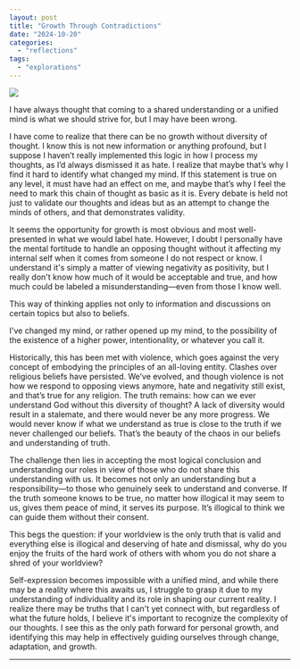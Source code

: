 ```yaml
---
layout: post
title: "Growth Through Contradictions"
date: "2024-10-20"
categories: 
  - "reflections"
tags: 
  - "explorations"
---
```


![](https://dmuolhoi.wordpress.com/wp-content/uploads/2024/10/img-20241020-wa00015358470175670323734.jpg?w=1024)

I have always thought that coming to a shared understanding or a unified mind is what we should strive for, but I may have been wrong.

I have come to realize that there can be no growth without diversity of thought. I know this is not new information or anything profound, but I suppose I haven’t really implemented this logic in how I process my thoughts, as I’d always dismissed it as hate. I realize that maybe that’s why I find it hard to identify what changed my mind. If this statement is true on any level, it must have had an effect on me, and maybe that’s why I feel the need to mark this chain of thought as basic as it is. Every debate is held not just to validate our thoughts and ideas but as an attempt to change the minds of others, and that demonstrates validity.

It seems the opportunity for growth is most obvious and most well-presented in what we would label hate. However, I doubt I personally have the mental fortitude to handle an opposing thought without it affecting my internal self when it comes from someone I do not respect or know. I understand it's simply a matter of viewing negativity as positivity, but I really don't know how much of it would be acceptable and true, and how much could be labeled a misunderstanding—even from those I know well.

This way of thinking applies not only to information and discussions on certain topics but also to beliefs.

I've changed my mind, or rather opened up my mind, to the possibility of the existence of a higher power, intentionality, or whatever you call it.

Historically, this has been met with violence, which goes against the very concept of embodying the principles of an all-loving entity. Clashes over religious beliefs have persisted. We’ve evolved, and though violence is not how we respond to opposing views anymore, hate and negativity still exist, and that’s true for any religion. The truth remains: how can we ever understand God without this diversity of thought? A lack of diversity would result in a stalemate, and there would never be any more progress. We would never know if what we understand as true is close to the truth if we never challenged our beliefs. That’s the beauty of the chaos in our beliefs and understanding of truth.

The challenge then lies in accepting the most logical conclusion and understanding our roles in view of those who do not share this understanding with us. It becomes not only an understanding but a responsibility—to those who genuinely seek to understand and converse. If the truth someone knows to be true, no matter how illogical it may seem to us, gives them peace of mind, it serves its purpose. It’s illogical to think we can guide them without their consent.

This begs the question: if your worldview is the only truth that is valid and everything else is illogical and deserving of hate and dismissal, why do you enjoy the fruits of the hard work of others with whom you do not share a shred of your worldview?

Self-expression becomes impossible with a unified mind, and while there may be a reality where this awaits us, I struggle to grasp it due to my understanding of individuality and its role in shaping our current reality. I realize there may be truths that I can't yet connect with, but regardless of what the future holds, I believe it's important to recognize the complexity of our thoughts. I see this as the only path forward for personal growth, and identifying this may help in effectively guiding ourselves through change, adaptation, and growth.

* * *
